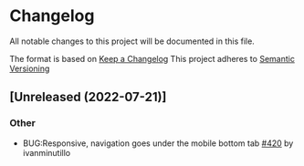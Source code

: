 # Changelog
All notable changes to this project will be documented in this file.

The format is based on [Keep a Changelog](https://keepachangelog.com/en/1.0.0/)
This project adheres to [Semantic Versioning](https://semver.org/spec/v2.0.0.html)

## [Unreleased (2022-07-21)]
### Other
- BUG:Responsive, navigation goes under the mobile bottom tab [#420](https://github.com/bonfire-networks/bonfire-app/issues/420) by ivanminutillo

